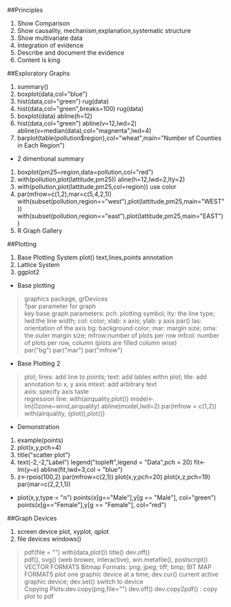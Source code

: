 ##Principles

1. Show Comparison
2. Show causality, mechanism,explanation,systematic structure
3. Show multivariate data
4. Integration of evidence
5. Describe and document the evidence 
6. Content is king

##Exploratory Graphs
1. summary()
2. boxplot(data,col="blue")
3. hist(data,col="green")   rug(data)   
4. hist(data,col="green",breaks=100)  rug(data)
5. boxplot(data)  abline(h=12)
6. hist(data,col="green")   abline(v=12,lwd=2)  abline(v=median(data),col="magnenta",lwd=4)
7. barplot(table(pollution$region),col="wheat",main="Number of Counties in Each Region")

* 2 dimentional summary
1. boxplot(pm25~region,data=pollution,col="red")
2. with(pollution,plot(lattitude,pm25))   aline(h=12,lwd=2,lty=2)  
3. with(pollution,plot(lattitude,pm25,col=region))   use color
4. par(mfrow=c(1,2),mar=c(5,4,2,1)) with(subset(pollution,region=="west"),plot(lattitude,pm25,main="WEST"))  
    with(subset(pollution,region=="east"),plot(lattitude,pm25,main="EAST")) 
5. R Graph Gallery

##Plotting
1. Base Plotting System   plot()    text,lines,points    annotation
2. Lattice System
3. ggplot2 

* Base plotting
> graphics package, grDevices  
> ?par   parameter for graph  
> key base graph parameters:  pch: plotting symbol; lty: the line type; lwd:the line width;  col: color;   xlab: x axis;  ylab: y axis  par()   las: orientation of the axis    bg: background color;  mar: margin size;   oma: the outer margin size;  mfrow:number of plots per row  mfcol: number of plots per row, column (plots are filled column wise)  
> par("bg")   par("mar")   par("mfrow")  

* Base Plotting 2
> plot;   lines: add line to points;  text: add lables withn plot;  tile: add annotation to x, y axis   mtext: add arbitrary text  
> axis: specify axis taste  
> regression line:  with(airquality,plot())   model<-lm(Ozone~wind,airquality)  abline(model,lwd=2)
> par(mfrow = c(1,2))   with(airquality, {plot(),plot()}

* Demonstration
1. example(points)
2. plot(x,y,pch=4)
3. title("scatter plot")
4. text(-2,-2,"Label")   legend("topleft",legend = "Data",pch = 20)   fit<-lm(y~x)    abline(fit,lwd=3,col = "blue")
5. z<-rpois(100,2)     par(mfrow=c(2,1))   plot(x,y,pch=20)    plot(x,z,pch=19)    par(mar=c(2,2,1,1))

* plot(x,y,type = "n")  points(x[g=="Male"],y[g == "Male"], col="green")  points(x[g=="Female"],y[g == "Female"], col="red")

##Graph Devices
1. screen device   plot, xyplot,  qplot
2. file devices  windows()    
> pdf(file = "")   with(data,plot())   title()   dev.off()  
> pdf(), svg() (web brower, interactive), win.metafile(), postscript()   VECTOR FORMATS
> Bitmap Formats:  png; jpeg; tiff; bmp;   BIT MAP FORMATS
> plot one graphic device at a time; dev.cur()  current active graphic device;  dev.set(<integer>)  switch to device  
> Copying Plots:dev.copy(png,file="")  dev.off()    dev.copy2pdf() : copy plot to pdf





